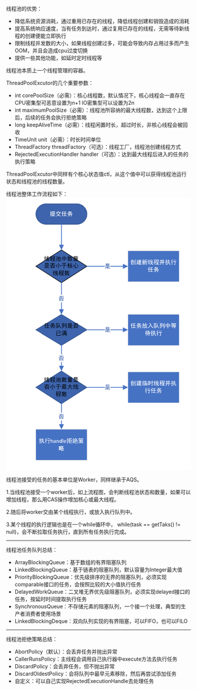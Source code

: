 线程池的优势：
- 降低系统资源消耗，通过重用已存在的线程，降低线程创建和销毁造成的消耗
- 提高系统响应速度，当有任务到达时，通过复用已存在的线程，无需等待新线程的创建便能立即执行
- 限制线程并发数的大小，如果线程创建过多，可能会导致内存占用过多而产生OOM，并且会造成cpu过度切换
- 提供一些其他功能，如延时定时线程等

线程池本质上一个线程管理的容器。

ThreadPoolExcutor的几个重要参数：

- int corePoolSize（必需）：核心线程数，默认情况下，核心线程会一直存在 
  CPU密集型可恶意设置为n+1 IO密集型可以设置为2n
- int maximumPoolSize（必需）：线程池所容纳的最大线程数，达到这个上限后，后续的任务会执行拒绝策略
- long keepAliveTime（必需）：线程闲置时长，超过时长，非核心线程会被回收
- TimeUnit unit（必需）：时长时间单位
- ThreadFactory threadFactory（可选）：线程工厂，线程池创建线程方式
- RejectedExecutionHandler handler（可选）：达到最大线程后进入的任务的执行策略

ThreadPoolExcutor中同样有个核心状态值ctl，从这个值中可以获得线程池运行状态和线程池的线程数量。

线程池整体工作流程如下：
![](./images/线程池.png)

线程池接受的任务的基本单位是Worker，同样继承于AQS。

1.当线程池接受一个worker后，如上流程图，会判断线程池状态和数量，如果可以增加线程，那么用CAS操作增加核心或最大线程。

2.随后将worker交由某个线程执行，或放入执行队列中。

3.某个线程的执行逻辑也是在一个while循环中，
while(task == getTaks() != null)，会不断拉取任务执行，直到所有任务执行完成。

***
线程池任务队列总结：
- ArrayBlockingQueue：基于数组的有界阻塞队列
- LinkedBlockingQueue：基于链表的阻塞队列，默认容量为Integer最大值
- PriorityBlockingQueue：优先级排序的无界的阻塞队列，必须实现comparable接口的任务，会按照比较的大小值执行任务
- DelayedWorkQueue：二叉堆无界优先级阻塞队列，必须实现delayed接口的任务，按延时时间提取执行任务
- SynchronousQueue：不存储元素的阻塞队列，一个接一个处理，典型的生产者消费者使用场景
- LinkedBlockingDeque：双向队列实现的有界阻塞，可以FIFO，也可以FILO

***
线程池拒绝策略总结：
- AbortPolicy（默认）：会丢弃任务并抛出异常
- CallerRunsPolicy：主线程会调用自己执行器中execute方法去执行任务
- DiscardPolicy：会丢弃任务，但不抛出异常
- DiscardOldestPolicy：会将队列中最早元素移除，然后再尝试添加任务
- 自定义：可以自己实现RejectedExecutionHandle去处理任务